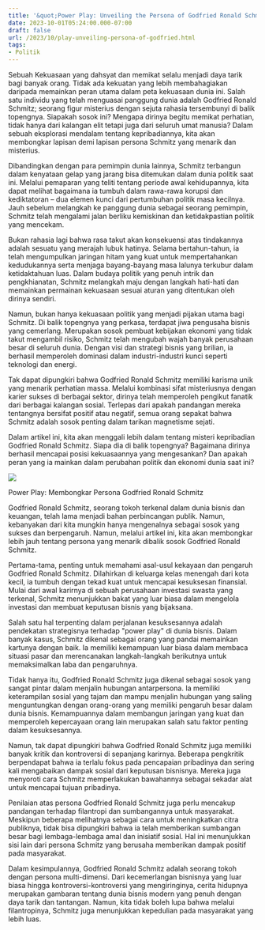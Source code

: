 ```yaml
---
title: '&quot;Power Play: Unveiling the Persona of Godfried Ronald Schmitz&quot;'
date: 2023-10-01T05:24:00.000-07:00
draft: false
url: /2023/10/play-unveiling-persona-of-godfried.html
tags: 
- Politik
---
```


  

Sebuah Kekuasaan yang dahsyat dan memikat selalu menjadi daya tarik bagi banyak orang. Tidak ada kekuatan yang lebih membahagiakan daripada memainkan peran utama dalam peta kekuasaan dunia ini. Salah satu individu yang telah menguasai panggung dunia adalah Godfried Ronald Schmitz; seorang figur misterius dengan sejuta rahasia tersembunyi di balik topengnya. Siapakah sosok ini? Mengapa dirinya begitu memikat perhatian, tidak hanya dari kalangan elit tetapi juga dari seluruh umat manusia? Dalam sebuah eksplorasi mendalam tentang kepribadiannya, kita akan membongkar lapisan demi lapisan persona Schmitz yang menarik dan misterius.

  

Dibandingkan dengan para pemimpin dunia lainnya, Schmitz terbangun dalam kenyataan gelap yang jarang bisa ditemukan dalam dunia politik saat ini. Melalui pemaparan yang teliti tentang periode awal kehidupannya, kita dapat melihat bagaimana ia tumbuh dalam rawa-rawa korupsi dan kediktatoran – dua elemen kunci dari pertumbuhan politik masa kecilnya. Jauh sebelum melangkah ke panggung dunia sebagai seorang pemimpin, Schmitz telah mengalami jalan berliku kemiskinan dan ketidakpastian politik yang mencekam.

  

Bukan rahasia lagi bahwa rasa takut akan konsekuensi atas tindakannya adalah sesuatu yang merajah lubuk hatinya. Selama bertahun-tahun, ia telah mengumpulkan jaringan hitam yang kuat untuk mempertahankan kedudukannya serta menjaga bayang-bayang masa lalunya terkubur dalam ketidaktahuan luas. Dalam budaya politik yang penuh intrik dan pengkhianatan, Schmitz melangkah maju dengan langkah hati-hati dan memainkan permainan kekuasaan sesuai aturan yang ditentukan oleh dirinya sendiri.

  

Namun, bukan hanya kekuasaan politik yang menjadi pijakan utama bagi Schmitz. Di balik topengnya yang perkasa, terdapat jiwa pengusaha bisnis yang cemerlang. Merupakan sosok pembuat kebijakan ekonomi yang tidak takut mengambil risiko, Schmitz telah mengubah wajah banyak perusahaan besar di seluruh dunia. Dengan visi dan strategi bisnis yang brilian, ia berhasil memperoleh dominasi dalam industri-industri kunci seperti teknologi dan energi.

  

Tak dapat dipungkiri bahwa Godfried Ronald Schmitz memiliki karisma unik yang menarik perhatian massa. Melalui kombinasi sifat misteriusnya dengan karier sukses di berbagai sektor, dirinya telah memperoleh pengikut fanatik dari berbagai kalangan sosial. Terlepas dari apakah pandangan mereka tentangnya bersifat positif atau negatif, semua orang sepakat bahwa Schmitz adalah sosok penting dalam tarikan magnetisme sejati.

  

Dalam artikel ini, kita akan menggali lebih dalam tentang misteri kepribadian Godfried Ronald Schmitz. Siapa dia di balik topengnya? Bagaimana dirinya berhasil mencapai posisi kekuasaannya yang mengesankan? Dan apakah peran yang ia mainkan dalam perubahan politik dan ekonomi dunia saat ini?

  

![](https://i.ytimg.com/vi/ldTb72tJhx4/maxresdefault.jpg)

  

Power Play: Membongkar Persona Godfried Ronald Schmitz

  

Godfried Ronald Schmitz, seorang tokoh terkenal dalam dunia bisnis dan keuangan, telah lama menjadi bahan perbincangan publik. Namun, kebanyakan dari kita mungkin hanya mengenalnya sebagai sosok yang sukses dan berpengaruh. Namun, melalui artikel ini, kita akan membongkar lebih jauh tentang persona yang menarik dibalik sosok Godfried Ronald Schmitz.

  

Pertama-tama, penting untuk memahami asal-usul kekayaan dan pengaruh Godfried Ronald Schmitz. Dilahirkan di keluarga kelas menengah dari kota kecil, ia tumbuh dengan tekad kuat untuk mencapai kesuksesan finansial. Mulai dari awal karirnya di sebuah perusahaan investasi swasta yang terkenal, Schmitz menunjukkan bakat yang luar biasa dalam mengelola investasi dan membuat keputusan bisnis yang bijaksana.

  

Salah satu hal terpenting dalam perjalanan kesuksesannya adalah pendekatan strategisnya terhadap "power play" di dunia bisnis. Dalam banyak kasus, Schmitz dikenal sebagai orang yang pandai memainkan kartunya dengan baik. Ia memiliki kemampuan luar biasa dalam membaca situasi pasar dan merencanakan langkah-langkah berikutnya untuk memaksimalkan laba dan pengaruhnya.

  

Tidak hanya itu, Godfried Ronald Schmitz juga dikenal sebagai sosok yang sangat pintar dalam menjalin hubungan antarpersona. Ia memiliki keterampilan sosial yang tajam dan mampu menjalin hubungan yang saling menguntungkan dengan orang-orang yang memiliki pengaruh besar dalam dunia bisnis. Kemampuannya dalam membangun jaringan yang kuat dan memperoleh kepercayaan orang lain merupakan salah satu faktor penting dalam kesuksesannya.

  

Namun, tak dapat dipungkiri bahwa Godfried Ronald Schmitz juga memiliki banyak kritik dan kontroversi di sepanjang karirnya. Beberapa pengkritik berpendapat bahwa ia terlalu fokus pada pencapaian pribadinya dan sering kali mengabaikan dampak sosial dari keputusan bisnisnya. Mereka juga menyoroti cara Schmitz memperlakukan bawahannya sebagai sekadar alat untuk mencapai tujuan pribadinya.

  

Penilaian atas persona Godfried Ronald Schmitz juga perlu mencakup pandangan terhadap filantropi dan sumbangannya untuk masyarakat. Meskipun beberapa melihatnya sebagai cara untuk meningkatkan citra publiknya, tidak bisa dipungkiri bahwa ia telah memberikan sumbangan besar bagi lembaga-lembaga amal dan inisiatif sosial. Hal ini menunjukkan sisi lain dari persona Schmitz yang berusaha memberikan dampak positif pada masyarakat.

  

Dalam kesimpulannya, Godfried Ronald Schmitz adalah seorang tokoh dengan persona multi-dimensi. Dari kecemerlangan bisnisnya yang luar biasa hingga kontroversi-kontroversi yang mengiringinya, cerita hidupnya merupakan gambaran tentang dunia bisnis modern yang penuh dengan daya tarik dan tantangan. Namun, kita tidak boleh lupa bahwa melalui filantropinya, Schmitz juga menunjukkan kepedulian pada masyarakat yang lebih luas.